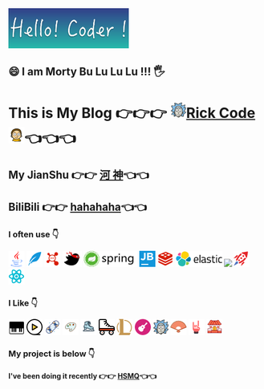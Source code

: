 
 <img src="https://raw.githubusercontent.com/MortyCode/image/master/hello2.png"  height="80" width="240">
 
## 😄 I am **Morty Bu Lu Lu Lu** !!!    🖐


# **This is My Blog** 👉👉👉 [![](https://raw.githubusercontent.com/MortyCode/image/master/like/rick.png)](https://www.rcode.top)[Rick Code](https://www.rcode.top/)[![](https://raw.githubusercontent.com/MortyCode/image/master/blog/morty.png)](https://www.rcode.top)👈👈👈

## **My JianShu**  👉👉 [河 神](https://www.jianshu.com/u/40227ed13cdc)👈👈

## **BiliBili**  👉👉 [hahahaha](https://space.bilibili.com/352880984)👈👈



### I often use 👇
[![](https://raw.githubusercontent.com/MortyCode/image/master/java.png)](https://www.java.com/) 
[![](https://raw.githubusercontent.com/MortyCode/image/master/maven.png)](https://maven.apache.org/)
[![](https://raw.githubusercontent.com/MortyCode/image/master/mq.png)](https://github.com/MortyCode/HsMq)
[![](https://raw.githubusercontent.com/MortyCode/image/master/mybatis.png)]()
[![](https://raw.githubusercontent.com/MortyCode/image/master/spring.png)](https://spring.io/)
[![](https://raw.githubusercontent.com/MortyCode/image/master/JetBrains.png)](https://plugins.jetbrains.com/author/1de3a924-ba06-4c2a-a324-72928c2ece99) 
[![](https://raw.githubusercontent.com/MortyCode/image/master/Redis.png)](https://redis.io/)
[![](https://raw.githubusercontent.com/MortyCode/image/master/elastic.png)](https://www.elastic.co/)
[![](https://raw.githubusercontent.com/MortyCode/image/master/mysql.png)](https://www.mysql.com/)
[![](https://raw.githubusercontent.com/MortyCode/image/master//RocketMQ.png)](http://rocketmq.apache.org/)
[![](https://raw.githubusercontent.com/MortyCode/image/master/react.png)](https://reactjs.org/)


### I Like 👇
[![](https://raw.githubusercontent.com/MortyCode/image/master/like/dzq.png)]()
[![](https://raw.githubusercontent.com/MortyCode/image/master/like/dy.png)]()
[![](https://raw.githubusercontent.com/MortyCode/image/master/like/hb.png)]()
[![](https://raw.githubusercontent.com/MortyCode/image/master/like/hh.png)]()
[![](https://raw.githubusercontent.com/MortyCode/image/master/like/hhuab.png)]()
[![](https://raw.githubusercontent.com/MortyCode/image/master/like/lh.png)]()
[![](https://raw.githubusercontent.com/MortyCode/image/master/like/lol.png)]()
[![](https://raw.githubusercontent.com/MortyCode/image/master/like/my.png)]()
[![](https://raw.githubusercontent.com/MortyCode/image/master/like/rick.png)]()
[![](https://raw.githubusercontent.com/MortyCode/image/master/like/xs.png)]()
[![](https://raw.githubusercontent.com/MortyCode/image/master/like/yg.png)]()
[![](https://raw.githubusercontent.com/MortyCode/image/master/like/zzf.png)]()

### My project is below  👇

#### **I've been doing it recently**  👉👉 [HSMQ](https://github.com/MortyCode/HsMq)👈👈
